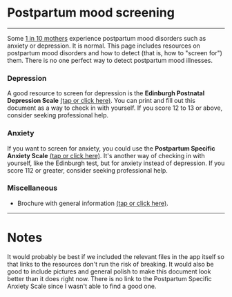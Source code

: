 # Postpartum mood screening
---
Some [1 in 10 mothers](https://www.cdc.gov/reproductivehealth/depression/index.htm) experience postpartum mood disorders such as anxiety or depression. It is normal. This page includes resources on postpartum mood disorders and how to detect (that is, how to "screen for") them. There is no one perfect way to detect postpartum mood illnesses.

### Depression
A good resource to screen for depression is the **Edinburgh Postnatal Depression Scale** [(tap or click here)](http://www.perinatalservicesbc.ca/Documents/Resources/HealthPromotion/EPDS/EPDSScoringGuide_March2015.pdf). You can print and fill out this document as a way to check in with yourself. If you score 12 to 13 or above, consider seeking professional help.

### Anxiety
If you want to screen for anxiety, you could use the **Postpartum Specific Anxiety Scale** [(tap or click here)](). It's another way of checking in with yourself, like the Edinburgh test, but for anxiety instead of depression. If you score 112 or greater, consider seeking professional help.

### Miscellaneous
- Brochure with general information [(tap or click here)](https://www.postpartum.net/wp-content/uploads/2014/11/EnglishBrochure.pdf).

---

# Notes
It would probably be best if we included the relevant files in the app itself so that links to the resources don't run the risk of breaking.
It would also be good to include pictures and general polish to make this document look better than it does right now.
There is no link to the Postpartum Specific Anxiety Scale since I wasn't able to find a good one.